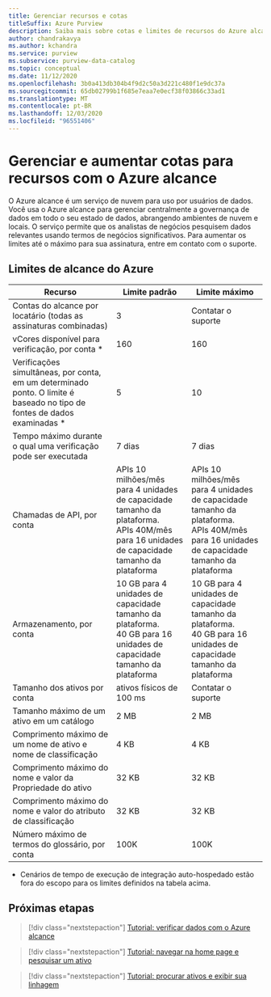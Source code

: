 ```yaml
---
title: Gerenciar recursos e cotas
titleSuffix: Azure Purview
description: Saiba mais sobre cotas e limites de recursos do Azure alcance e como solicitar aumentos de cota.
author: chandrakavya
ms.author: kchandra
ms.service: purview
ms.subservice: purview-data-catalog
ms.topic: conceptual
ms.date: 11/12/2020
ms.openlocfilehash: 3b0a413db304b4f9d2c50a3d221c480f1e9dc37a
ms.sourcegitcommit: 65db02799b1f685e7eaa7e0ecf38f03866c33ad1
ms.translationtype: MT
ms.contentlocale: pt-BR
ms.lasthandoff: 12/03/2020
ms.locfileid: "96551406"
---
```

# <a name="manage-and-increase-quotas-for-resources-with-azure-purview"></a>Gerenciar e aumentar cotas para recursos com o Azure alcance
 
O Azure alcance é um serviço de nuvem para uso por usuários de dados. Você usa o Azure alcance para gerenciar centralmente a governança de dados em todo o seu estado de dados, abrangendo ambientes de nuvem e locais. O serviço permite que os analistas de negócios pesquisem dados relevantes usando termos de negócios significativos. Para aumentar os limites até o máximo para sua assinatura, entre em contato com o suporte.
 
## <a name="azure-purview-limits"></a>Limites de alcance do Azure
 
|**Recurso**|  **Limite padrão**  |**Limite máximo**|
|---|---|---|
|Contas do alcance por locatário (todas as assinaturas combinadas)|3|Contatar o suporte|
|vCores disponível para verificação, por conta *|160|160|
|Verificações simultâneas, por conta, em um determinado ponto. O limite é baseado no tipo de fontes de dados examinadas *|5 | 10 |
|Tempo máximo durante o qual uma verificação pode ser executada|7 dias|7 dias|
|Chamadas de API, por conta|APIs 10 milhões/mês para 4 unidades de capacidade tamanho da plataforma. <br>APIs 40M/mês para 16 unidades de capacidade tamanho da plataforma |APIs 10 milhões/mês para 4 unidades de capacidade tamanho da plataforma. <br>APIs 40M/mês para 16 unidades de capacidade tamanho da plataforma|
|Armazenamento, por conta|10 GB para 4 unidades de capacidade tamanho da plataforma. <br>40 GB para 16 unidades de capacidade tamanho da plataforma |10 GB para 4 unidades de capacidade tamanho da plataforma. <br> 40 GB para 16 unidades de capacidade tamanho da plataforma |
|Tamanho dos ativos por conta|ativos físicos de 100 ms |Contatar o suporte|
|Tamanho máximo de um ativo em um catálogo|2 MB|2 MB|
|Comprimento máximo de um nome de ativo e nome de classificação|4 KB|4 KB|
|Comprimento máximo do nome e valor da Propriedade do ativo|32 KB|32 KB|
|Comprimento máximo do nome e valor do atributo de classificação|32 KB|32 KB|
|Número máximo de termos do glossário, por conta|100K|100K|
 
* Cenários de tempo de execução de integração auto-hospedado estão fora do escopo para os limites definidos na tabela acima. 
 
## <a name="next-steps"></a>Próximas etapas
 
> [!div class="nextstepaction"]
>[Tutorial: verificar dados com o Azure alcance](tutorial-scan-data.md)

> [!div class="nextstepaction"]
>[Tutorial: navegar na home page e pesquisar um ativo](tutorial-asset-search.md)

> [!div class="nextstepaction"]
>[Tutorial: procurar ativos e exibir sua linhagem](tutorial-browse-and-view-lineage.md)
